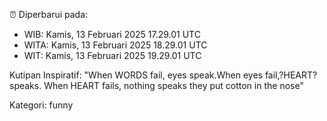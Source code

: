 ⏰ Diperbarui pada:
- WIB: Kamis, 13 Februari 2025 17.29.01 UTC
- WITA: Kamis, 13 Februari 2025 18.29.01 UTC
- WIT: Kamis, 13 Februari 2025 19.29.01 UTC

Kutipan Inspiratif:
"When WORDS fail, eyes speak.When eyes fail,?HEART? speaks. When HEART fails, nothing speaks they put cotton in the nose"


Kategori: funny

